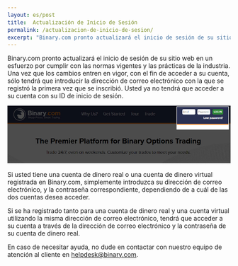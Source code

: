 ```yaml
---
layout: es/post
title:  Actualización de Inicio de Sesión
permalink: /actualizacion-de-inicio-de-sesion/
excerpt: "Binary.com pronto actualizará el inicio de sesión de su sitio web en un esfuerzo por cumplir con las normas vigentes y las prácticas de la industria. Una vez que los cambios ..."
---
```



Binary.com pronto actualizará el inicio de sesión de su sitio web en un esfuerzo por cumplir con las normas vigentes y las prácticas de la industria. Una vez que los cambios entren en vigor, con el fin de acceder a su cuenta, sólo tendrá que introducir la dirección de correo electrónico con la que se registró la primera vez que se inscribió. Usted ya no tendrá que acceder a su cuenta con su ID de inicio de sesión.

![](/post_images/login-new-en.jpg)

Si usted tiene una cuenta de dinero real o una cuenta de dinero virtual registrada en Binary.com, simplemente introduzca su dirección de correo electrónico, y la contraseña correspondiente, dependiendo de a cuál de las dos cuentas desea acceder. 

Si se ha registrado tanto para una cuenta de dinero real y una cuenta virtual utilizando la misma dirección de correo electrónico, tendrá que acceder a su cuenta a través de la dirección de correo electrónico y la contraseña de su cuenta de dinero real.

En caso de necesitar ayuda, no dude en contactar con nuestro equipo de atención al cliente en [helpdesk@binary.com](mailto:helpdesk@binary.com).

